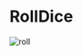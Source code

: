 # RollDice
![roll](https://user-images.githubusercontent.com/92230521/214615195-4be9490f-aa6a-40d3-bed1-5e104a01037e.png)
